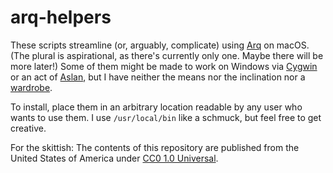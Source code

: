 # arq-helpers #

These scripts streamline (or, arguably, complicate) using [Arq][1] on
macOS. (The plural is aspirational, as there's currently only one. Maybe
there will be more later!) Some of them might be made to work on Windows
via [Cygwin][2] or an act of [Aslan][3], but I have neither the means nor
the inclination nor a [wardrobe][4].

To install, place them in an arbitrary location readable by any user who
wants to use them. I use `/usr/local/bin` like a schmuck, but feel free
to get creative.

For the skittish: The contents of this repository are published from the
United States of America under [CC0 1.0 Universal][5].

  [1]: https://www.arqbackup.com
  [2]: https://cygwin.com
  [3]: https://en.wikipedia.org/wiki/Aslan "'Aslan' on the English Wikipedia"
  [4]: https://www.worldcat.org/oclc/7207376 "'The lion, the witch and the wardrobe : a story for children (Book, 1950)' on WorldCat"
  [5]: https://creativecommons.org/publicdomain/zero/1.0
